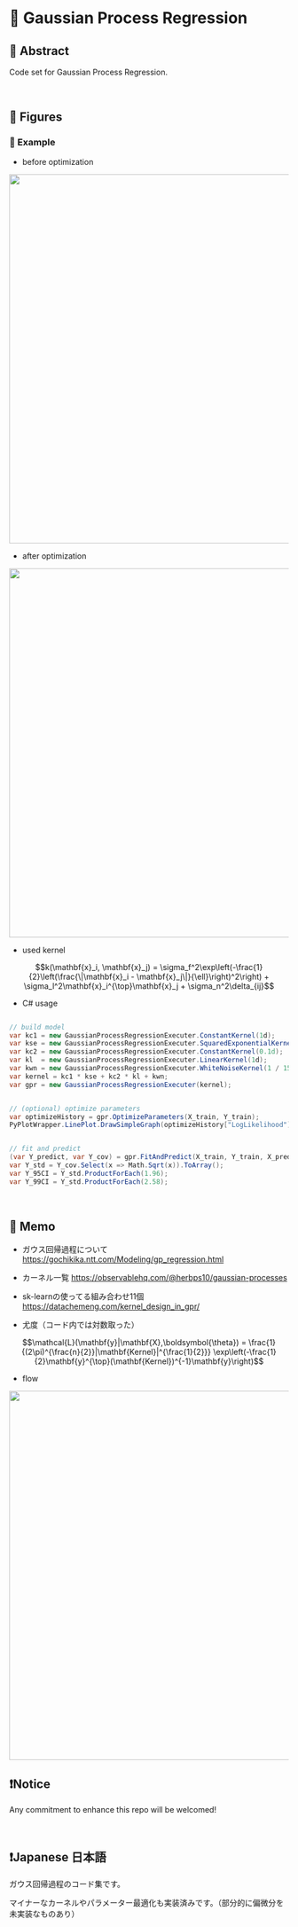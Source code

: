 # 💖 Gaussian Process Regression

## 🌟 Abstract

Code set for Gaussian Process Regression.






<br>

## 🌟 Figures

### 🎇 Example

- before optimization

<img name="" src="https://github.com/aki32/aki32-utilities/raw/main/9_Assets/Images/A01_C_3001_Example.png" width="666">


- after optimization

<img name="" src="https://github.com/aki32/aki32-utilities/raw/main/9_Assets/Images/A01_C_3001_Optimized.png" width="666">


- used kernel
```math
k(\mathbf{x}_i, \mathbf{x}_j) 
=
\sigma_f^2\exp\left(-\frac{1}{2}\left(\frac{\|\mathbf{x}_i - \mathbf{x}_j\|}{\ell}\right)^2\right) 
+
\sigma_l^2\mathbf{x}_i^{\top}\mathbf{x}_j
+ 
\sigma_n^2\delta_{ij}
```


- C# usage
```C#

// build model
var kc1 = new GaussianProcessRegressionExecuter.ConstantKernel(1d);
var kse = new GaussianProcessRegressionExecuter.SquaredExponentialKernel(1d);
var kc2 = new GaussianProcessRegressionExecuter.ConstantKernel(0.1d);
var kl  = new GaussianProcessRegressionExecuter.LinearKernel(1d);
var kwn = new GaussianProcessRegressionExecuter.WhiteNoiseKernel(1 / 15d);
var kernel = kc1 * kse + kc2 * kl + kwn;
var gpr = new GaussianProcessRegressionExecuter(kernel);


// (optional) optimize parameters
var optimizeHistory = gpr.OptimizeParameters(X_train, Y_train);
PyPlotWrapper.LinePlot.DrawSimpleGraph(optimizeHistory["LogLikelihood"]);


// fit and predict
(var Y_predict, var Y_cov) = gpr.FitAndPredict(X_train, Y_train, X_predict);
var Y_std = Y_cov.Select(x => Math.Sqrt(x)).ToArray();
var Y_95CI = Y_std.ProductForEach(1.96);
var Y_99CI = Y_std.ProductForEach(2.58);

```










<br>

## 🌟 Memo


- ガウス回帰過程について
https://gochikika.ntt.com/Modeling/gp_regression.html


- カーネル一覧
https://observablehq.com/@herbps10/gaussian-processes


- sk-learnの使ってる組み合わせ11個
https://datachemeng.com/kernel_design_in_gpr/


- 尤度（コード内では対数取った）
```math
\mathcal{L}(\mathbf{y}|\mathbf{X},\boldsymbol{\theta})
=
\frac{1}{(2\pi)^{\frac{n}{2}}|\mathbf{Kernel}|^{\frac{1}{2}}}
\exp\left(-\frac{1}{2}\mathbf{y}^{\top}(\mathbf{Kernel})^{-1}\mathbf{y}\right)
```


- flow
<img name="" src="https://github.com/aki32/aki32-utilities/raw/main/9_Assets/Images/A01_C_3001_Algorithm.jpg" width="666">








<br>

## ❗Notice

Any commitment to enhance this repo will be welcomed!








<br>

## ❗Japanese 日本語

ガウス回帰過程のコード集です。

マイナーなカーネルやパラメーター最適化も実装済みです。（部分的に偏微分を未実装なものあり）




<br>
